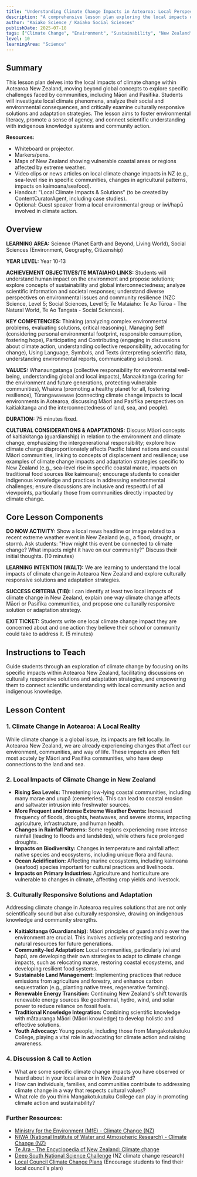 ```yaml
---
title: "Understanding Climate Change Impacts in Aotearoa: Local Perspectives and Solutions"
description: "A comprehensive lesson plan exploring the local impacts of climate change in New Zealand and culturally responsive solutions, tailored for diverse learners."
author: "Kaiako Science / Kaiako Social Sciences"
publishDate: 2025-07-18
tags: ["Climate Change", "Environment", "Sustainability", "New Zealand", "Māori Culture", "Pasifika Culture", "Science", "Social Sciences", "Lesson Plan", "Aotearoa New Zealand Curriculum"]
level: 10
learningArea: "Science"
---
```


## Summary

This lesson plan delves into the local impacts of climate change within Aotearoa New Zealand, moving beyond global concepts to explore specific challenges faced by communities, including Māori and Pasifika. Students will investigate local climate phenomena, analyze their social and environmental consequences, and critically examine culturally responsive solutions and adaptation strategies. The lesson aims to foster environmental literacy, promote a sense of agency, and connect scientific understanding with indigenous knowledge systems and community action.

**Resources:**
*   Whiteboard or projector.
*   Markers/pens.
*   Maps of New Zealand showing vulnerable coastal areas or regions affected by extreme weather.
*   Video clips or news articles on local climate change impacts in NZ (e.g., sea-level rise in specific communities, changes in agricultural patterns, impacts on kaimoana/seafood).
*   Handout: "Local Climate Impacts & Solutions" (to be created by ContentCuratorAgent, including case studies).
*   Optional: Guest speaker from a local environmental group or iwi/hapū involved in climate action.

## Overview

**LEARNING AREA:** Science (Planet Earth and Beyond, Living World), Social Sciences (Environment, Geography, Citizenship)

**YEAR LEVEL:** Year 10-13

**ACHIEVEMENT OBJECTIVES/TE MATAIAHO LINKS:** Students will understand human impact on the environment and propose solutions; explore concepts of sustainability and global interconnectedness; analyze scientific information and societal responses; understand diverse perspectives on environmental issues and community resilience (NZC Science, Level 5; Social Sciences, Level 5; Te Mataiaho: Te Ao Tūroa - The Natural World, Te Ao Tangata - Social Sciences).

**KEY COMPETENCIES:** Thinking (analyzing complex environmental problems, evaluating solutions, critical reasoning), Managing Self (considering personal environmental footprint, responsible consumption, fostering hope), Participating and Contributing (engaging in discussions about climate action, understanding collective responsibility, advocating for change), Using Language, Symbols, and Texts (interpreting scientific data, understanding environmental reports, communicating solutions).

**VALUES:** Whanaungatanga (collective responsibility for environmental well-being, understanding global and local impacts), Manaakitanga (caring for the environment and future generations, protecting vulnerable communities), Whaiora (promoting a healthy planet for all, fostering resilience), Tūrangawaewae (connecting climate change impacts to local environments in Aotearoa, discussing Māori and Pasifika perspectives on kaitiakitanga and the interconnectedness of land, sea, and people).

**DURATION:** 75 minutes fixed.

**CULTURAL CONSIDERATIONS & ADAPTATIONS:** Discuss Māori concepts of kaitiakitanga (guardianship) in relation to the environment and climate change, emphasizing the intergenerational responsibility; explore how climate change disproportionately affects Pacific Island nations and coastal Māori communities, linking to concepts of displacement and resilience; use examples of climate change impacts and adaptation strategies specific to New Zealand (e.g., sea-level rise in specific coastal marae, impacts on traditional food sources like kaimoana); encourage students to consider indigenous knowledge and practices in addressing environmental challenges; ensure discussions are inclusive and respectful of all viewpoints, particularly those from communities directly impacted by climate change.

## Core Lesson Components

**DO NOW ACTIVITY:** Show a local news headline or image related to a recent extreme weather event in New Zealand (e.g., a flood, drought, or storm). Ask students: "How might this event be connected to climate change? What impacts might it have on our community?" Discuss their initial thoughts. (10 minutes)

**LEARNING INTENTION (WALT):** We are learning to understand the local impacts of climate change in Aotearoa New Zealand and explore culturally responsive solutions and adaptation strategies.

**SUCCESS CRITERIA (TIB):** I can identify at least two local impacts of climate change in New Zealand, explain one way climate change affects Māori or Pasifika communities, and propose one culturally responsive solution or adaptation strategy.

**EXIT TICKET:** Students write one local climate change impact they are concerned about and one action they believe their school or community could take to address it. (5 minutes)

## Instructions to Teach

Guide students through an exploration of climate change by focusing on its specific impacts within Aotearoa New Zealand, facilitating discussions on culturally responsive solutions and adaptation strategies, and empowering them to connect scientific understanding with local community action and indigenous knowledge.

## Lesson Content

### 1. Climate Change in Aotearoa: A Local Reality

While climate change is a global issue, its impacts are felt locally. In Aotearoa New Zealand, we are already experiencing changes that affect our environment, communities, and way of life. These impacts are often felt most acutely by Māori and Pasifika communities, who have deep connections to the land and sea.

### 2. Local Impacts of Climate Change in New Zealand

*   **Rising Sea Levels:** Threatening low-lying coastal communities, including many marae and urupā (cemeteries). This can lead to coastal erosion and saltwater intrusion into freshwater sources.
*   **More Frequent and Intense Extreme Weather Events:** Increased frequency of floods, droughts, heatwaves, and severe storms, impacting agriculture, infrastructure, and human health.
*   **Changes in Rainfall Patterns:** Some regions experiencing more intense rainfall (leading to floods and landslides), while others face prolonged droughts.
*   **Impacts on Biodiversity:** Changes in temperature and rainfall affect native species and ecosystems, including unique flora and fauna.
*   **Ocean Acidification:** Affecting marine ecosystems, including kaimoana (seafood) species important for cultural practices and livelihoods.
*   **Impacts on Primary Industries:** Agriculture and horticulture are vulnerable to changes in climate, affecting crop yields and livestock.

### 3. Culturally Responsive Solutions and Adaptation

Addressing climate change in Aotearoa requires solutions that are not only scientifically sound but also culturally responsive, drawing on indigenous knowledge and community strengths.

*   **Kaitiakitanga (Guardianship):** Māori principles of guardianship over the environment are crucial. This involves actively protecting and restoring natural resources for future generations.
*   **Community-led Adaptation:** Local communities, particularly iwi and hapū, are developing their own strategies to adapt to climate change impacts, such as relocating marae, restoring coastal ecosystems, and developing resilient food systems.
*   **Sustainable Land Management:** Implementing practices that reduce emissions from agriculture and forestry, and enhance carbon sequestration (e.g., planting native trees, regenerative farming).
*   **Renewable Energy Transition:** Continuing New Zealand's shift towards renewable energy sources like geothermal, hydro, wind, and solar power to reduce reliance on fossil fuels.
*   **Traditional Knowledge Integration:** Combining scientific knowledge with mātauranga Māori (Māori knowledge) to develop holistic and effective solutions.
*   **Youth Advocacy:** Young people, including those from Mangakotukutuku College, playing a vital role in advocating for climate action and raising awareness.

### 4. Discussion & Call to Action

*   What are some specific climate change impacts you have observed or heard about in your local area or in New Zealand?
*   How can individuals, families, and communities contribute to addressing climate change in a way that respects cultural values?
*   What role do you think Mangakotukutuku College can play in promoting climate action and sustainability?

### Further Resources:

*   [Ministry for the Environment (MfE) - Climate Change (NZ)](https://environment.govt.nz/what-we-do/climate-change/)
*   [NIWA (National Institute of Water and Atmospheric Research) - Climate Change (NZ)](https://niwa.co.nz/climate-change)
*   [Te Ara - The Encyclopedia of New Zealand: Climate change](https://teara.govt.nz/en/climate-change)
*   [Deep South National Science Challenge](https://www.deepsouthchallenge.co.nz/) (NZ climate change research)
*   [Local Council Climate Change Plans](https://www.localcouncils.govt.nz/lgip.nsf/wpg/Local-Government-Climate-Change-Plans) (Encourage students to find their local council's plan)
